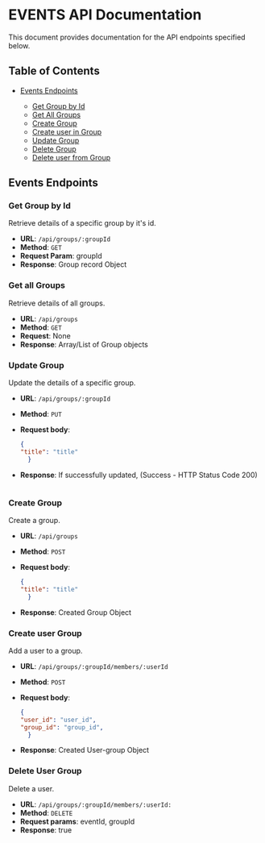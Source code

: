 # EVENTS API Documentation

This document provides documentation for the API endpoints specified below.

## Table of Contents

- [Events Endpoints](#events-endpoints)

  - [Get Group by Id](#get-Groups-by-Id)
  - [Get All Groups](#get-all-Groups)
  - [Create Group](#create-Group)
  - [Create user in Group](#create-user-Group)
  - [Update Group](#update-Group)
  - [Delete Group](#delete-Group)
  - [Delete user from Group](#delete-user-Group)

## Events Endpoints


### Get Group by Id

Retrieve details of a specific group by it's id.

- **URL**: `/api/groups/:groupId`
- **Method**: `GET`
- **Request Param**: groupId
- **Response**: Group record Object

### Get all Groups

Retrieve details of all groups.

- **URL**: `/api/groups`
- **Method**: `GET`
- **Request**: None
- **Response**: Array/List of Group objects

### Update Group

Update the details of a specific group.

- **URL**: `/api/groups/:groupId`
- **Method**: `PUT`
- **Request body**:

  ```json
  {
  "title": "title"
    }
  ```
- **Response**: If successfully updated, (Success - HTTP Status Code 200)
  ```

### Create Group

Create a group.

- **URL**: `/api/groups`
- **Method**: `POST`
- **Request body**:

  ```json
  {
  "title": "title"
    }
  ```
- **Response**: Created Group Object

### Create user Group

Add a user to a group.

- **URL**: `/api/groups/:groupId/members/:userId`
- **Method**: `POST`
- **Request body**:

  ```json
  {
  "user_id": "user_id",
  "group_id": "group_id",
    }
  ```
- **Response**: Created User-group Object

### Delete User Group

Delete a user.

- **URL**: `/api/groups/:groupId/members/:userId:`
- **Method**: `DELETE`
- **Request params**: eventId, groupId
- **Response**: true